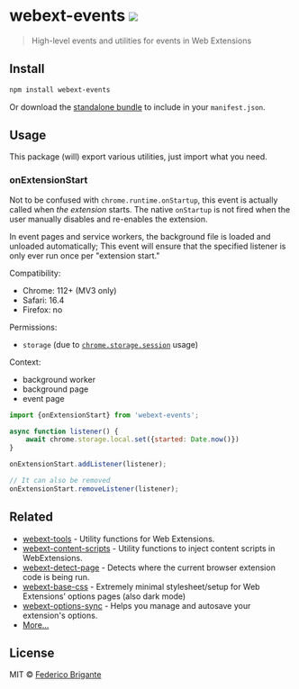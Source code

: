 # webext-events [![][badge-gzip]][link-bundlephobia]

[badge-gzip]: https://img.shields.io/bundlephobia/minzip/webext-events.svg?label=gzipped
[link-bundlephobia]: https://bundlephobia.com/result?p=webext-events

> High-level events and utilities for events in Web Extensions

## Install

```sh
npm install webext-events
```

Or download the [standalone bundle](https://bundle.fregante.com/?pkg=webext-events&name=webextEvents) to include in your `manifest.json`.

## Usage

This package (will) export various utilities, just import what you need.

### onExtensionStart

Not to be confused with `chrome.runtime.onStartup`, this event is actually called when _the extension_ starts. The native `onStartup` is not fired when the user manually disables and re-enables the extension.

In event pages and service workers, the background file is loaded and unloaded automatically; This event will ensure that the specified listener is only ever run once per "extension start."

Compatibility:

- Chrome: 112+ (MV3 only)
- Safari: 16.4
- Firefox: no

Permissions:

- `storage` (due to [`chrome.storage.session`](https://developer.mozilla.org/en-US/docs/Mozilla/Add-ons/WebExtensions/API/storage/session) usage)

Context:

- background worker
- background page
- event page

```js
import {onExtensionStart} from 'webext-events';

async function listener() {
	await chrome.storage.local.set({started: Date.now()})
}

onExtensionStart.addListener(listener);

// It can also be removed
onExtensionStart.removeListener(listener);
```

## Related

- [webext-tools](https://github.com/fregante/webext-tools) - Utility functions for Web Extensions.
- [webext-content-scripts](https://github.com/fregante/webext-content-scripts) - Utility functions to inject content scripts in WebExtensions.
- [webext-detect-page](https://github.com/fregante/webext-detect-page) - Detects where the current browser extension code is being run.
- [webext-base-css](https://github.com/fregante/webext-base-css) - Extremely minimal stylesheet/setup for Web Extensions’ options pages (also dark mode)
- [webext-options-sync](https://github.com/fregante/webext-options-sync) - Helps you manage and autosave your extension's options.
- [More…](https://github.com/fregante/webext-fun)

## License

MIT © [Federico Brigante](https://fregante.com)

